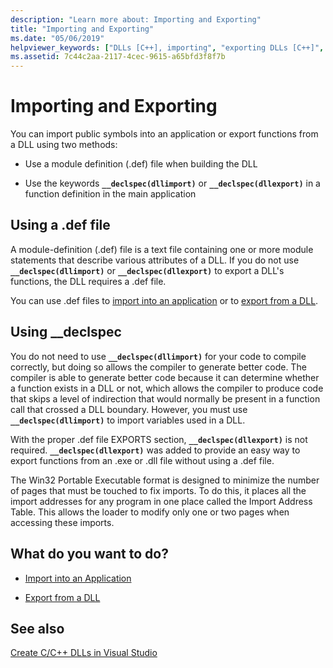 ```yaml
---
description: "Learn more about: Importing and Exporting"
title: "Importing and Exporting"
ms.date: "05/06/2019"
helpviewer_keywords: ["DLLs [C++], importing", "exporting DLLs [C++]", "importing DLLs [C++]", "DLLs [C++], exporting from", "__declspec(dllimport) keyword [C++]"]
ms.assetid: 7c44c2aa-2117-4cec-9615-a65bfd3f8f7b
---
```

# Importing and Exporting

You can import public symbols into an application or export functions from a DLL using two methods:

- Use a module definition (.def) file when building the DLL

- Use the keywords **`__declspec(dllimport)`** or **`__declspec(dllexport)`** in a function definition in the main application

## Using a .def file

A module-definition (.def) file is a text file containing one or more module statements that describe various attributes of a DLL. If you do not use **`__declspec(dllimport)`** or **`__declspec(dllexport)`** to export a DLL's functions, the DLL requires a .def file.

You can use .def files to [import into an application](importing-using-def-files.md) or to [export from a DLL](exporting-from-a-dll-using-def-files.md).

## Using __declspec

You do not need to use **`__declspec(dllimport)`** for your code to compile correctly, but doing so allows the compiler to generate better code. The compiler is able to generate better code because it can determine whether a function exists in a DLL or not, which allows the compiler to produce code that skips a level of indirection that would normally be present in a function call that crossed a DLL boundary. However, you must use **`__declspec(dllimport)`** to import variables used in a DLL.

With the proper .def file EXPORTS section, **`__declspec(dllexport)`** is not required. **`__declspec(dllexport)`** was added to provide an easy way to export functions from an .exe or .dll file without using a .def file.

The Win32 Portable Executable format is designed to minimize the number of pages that must be touched to fix imports. To do this, it places all the import addresses for any program in one place called the Import Address Table. This allows the loader to modify only one or two pages when accessing these imports.

## What do you want to do?

- [Import into an Application](importing-into-an-application-using-declspec-dllimport.md)

- [Export from a DLL](exporting-from-a-dll.md)

## See also

[Create C/C++ DLLs in Visual Studio](dlls-in-visual-cpp.md)
